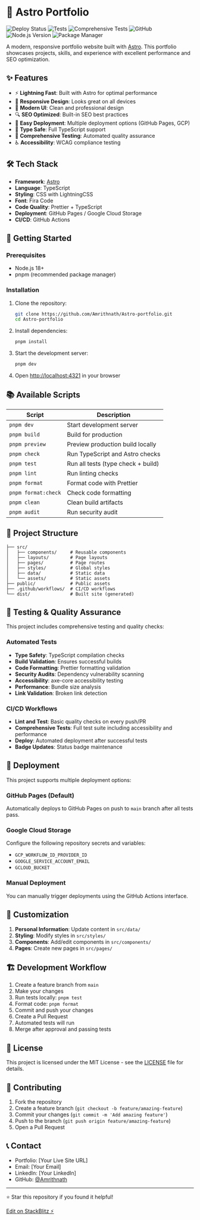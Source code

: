# 🚀 Astro Portfolio

![Deploy Status](https://img.shields.io/github/actions/workflow/status/Amrithnath/Astro-portfolio/deploy.yml?branch=main&label=deploy)
![Tests](https://img.shields.io/github/actions/workflow/status/Amrithnath/Astro-portfolio/lint.yml?branch=main&label=tests)
![Comprehensive Tests](https://img.shields.io/github/actions/workflow/status/Amrithnath/Astro-portfolio/test.yml?branch=main&label=quality)
![GitHub](https://img.shields.io/github/license/Amrithnath/Astro-portfolio)
![Node.js Version](https://img.shields.io/badge/node-%3E%3D18-brightgreen)
![Package Manager](https://img.shields.io/badge/package%20manager-pnpm-orange)

A modern, responsive portfolio website built with [Astro](https://astro.build/). This portfolio showcases projects, skills, and experience with excellent performance and SEO optimization.

## ✨ Features

- ⚡ **Lightning Fast**: Built with Astro for optimal performance
- 📱 **Responsive Design**: Looks great on all devices
- 🎨 **Modern UI**: Clean and professional design
- 🔍 **SEO Optimized**: Built-in SEO best practices
- 🚀 **Easy Deployment**: Multiple deployment options (GitHub Pages, GCP)
- 🔧 **Type Safe**: Full TypeScript support
- 🧪 **Comprehensive Testing**: Automated quality assurance
- ♿ **Accessibility**: WCAG compliance testing

## 🛠️ Tech Stack

- **Framework**: [Astro](https://astro.build/)
- **Language**: TypeScript
- **Styling**: CSS with LightningCSS
- **Font**: Fira Code
- **Code Quality**: Prettier + TypeScript
- **Deployment**: GitHub Pages / Google Cloud Storage
- **CI/CD**: GitHub Actions

## 🚀 Getting Started

### Prerequisites

- Node.js 18+ 
- pnpm (recommended package manager)

### Installation

1. Clone the repository:
   ```bash
   git clone https://github.com/Amrithnath/Astro-portfolio.git
   cd Astro-portfolio
   ```

2. Install dependencies:
   ```bash
   pnpm install
   ```

3. Start the development server:
   ```bash
   pnpm dev
   ```

4. Open [http://localhost:4321](http://localhost:4321) in your browser

## 📚 Available Scripts

| Script | Description |
|--------|-------------|
| `pnpm dev` | Start development server |
| `pnpm build` | Build for production |
| `pnpm preview` | Preview production build locally |
| `pnpm check` | Run TypeScript and Astro checks |
| `pnpm test` | Run all tests (type check + build) |
| `pnpm lint` | Run linting checks |
| `pnpm format` | Format code with Prettier |
| `pnpm format:check` | Check code formatting |
| `pnpm clean` | Clean build artifacts |
| `pnpm audit` | Run security audit |

## 📁 Project Structure

```
├── src/
│   ├── components/     # Reusable components
│   ├── layouts/        # Page layouts
│   ├── pages/          # Page routes
│   ├── styles/         # Global styles
│   ├── data/           # Static data
│   └── assets/         # Static assets
├── public/             # Public assets
├── .github/workflows/  # CI/CD workflows
└── dist/               # Built site (generated)
```

## 🧪 Testing & Quality Assurance

This project includes comprehensive testing and quality checks:

### Automated Tests
- **Type Safety**: TypeScript compilation checks
- **Build Validation**: Ensures successful builds
- **Code Formatting**: Prettier formatting validation
- **Security Audits**: Dependency vulnerability scanning
- **Accessibility**: axe-core accessibility testing
- **Performance**: Bundle size analysis
- **Link Validation**: Broken link detection

### CI/CD Workflows
- **Lint and Test**: Basic quality checks on every push/PR
- **Comprehensive Tests**: Full test suite including accessibility and performance
- **Deploy**: Automated deployment after successful tests
- **Badge Updates**: Status badge maintenance

## 🚢 Deployment

This project supports multiple deployment options:

### GitHub Pages (Default)
Automatically deploys to GitHub Pages on push to `main` branch after all tests pass.

### Google Cloud Storage
Configure the following repository secrets and variables:
- `GCP_WORKFLOW_ID_PROVIDER_ID`
- `GOOGLE_SERVICE_ACCOUNT_EMAIL` 
- `GCLOUD_BUCKET`

### Manual Deployment
You can manually trigger deployments using the GitHub Actions interface.

## 🔧 Customization

1. **Personal Information**: Update content in `src/data/`
2. **Styling**: Modify styles in `src/styles/`
3. **Components**: Add/edit components in `src/components/`
4. **Pages**: Create new pages in `src/pages/`

## 🏗️ Development Workflow

1. Create a feature branch from `main`
2. Make your changes
3. Run tests locally: `pnpm test`
4. Format code: `pnpm format`
5. Commit and push your changes
6. Create a Pull Request
7. Automated tests will run
8. Merge after approval and passing tests

## 📄 License

This project is licensed under the MIT License - see the [LICENSE](LICENSE) file for details.

## 🤝 Contributing

1. Fork the repository
2. Create a feature branch (`git checkout -b feature/amazing-feature`)
3. Commit your changes (`git commit -m 'Add amazing feature'`)
4. Push to the branch (`git push origin feature/amazing-feature`)
5. Open a Pull Request

## 📞 Contact

- Portfolio: [Your Live Site URL]
- Email: [Your Email]
- LinkedIn: [Your LinkedIn]
- GitHub: [@Amrithnath](https://github.com/Amrithnath)

---

⭐ Star this repository if you found it helpful!

[Edit on StackBlitz ⚡️](https://stackblitz.com/edit/github-tfldar)


<!-- add the line for the badges from the linter -->



